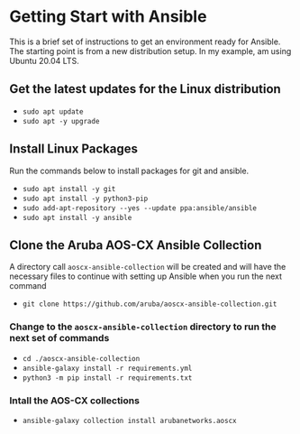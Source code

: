 # Getting Start with Ansible
This is a brief set of instructions to get an environment ready for Ansible.  The starting point is from a new distribution setup.  In my example, am using Ubuntu 20.04 LTS.

## Get the latest updates for the Linux distribution
* `sudo apt update`
* `sudo apt -y upgrade`

## Install Linux Packages
Run the commands below to install packages for git and ansible.
* `sudo apt install -y git`
* `sudo apt install -y python3-pip`
* `sudo add-apt-repository --yes --update ppa:ansible/ansible`
* `sudo apt install -y ansible`

## Clone the Aruba AOS-CX Ansible Collection
A directory call `aoscx-ansible-collection` will be created and will have the necessary files to continue with setting up Ansible when you run the next command
* `git clone https://github.com/aruba/aoscx-ansible-collection.git`

### Change to the `aoscx-ansible-collection` directory to run the next set of commands
* `cd ./aoscx-ansible-collection`
* `ansible-galaxy install -r requirements.yml`
* `python3 -m pip install -r requirements.txt`

### Intall the AOS-CX collections
* `ansible-galaxy collection install arubanetworks.aoscx`